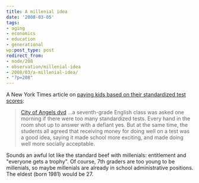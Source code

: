 ```yaml
---
title: A millenial idea
date: '2008-03-05'
tags:
- aging
- economics
- education
- generational
wp:post_type: post
redirect_from:
- node/208
- observation/millenial-idea
- 2008/03/a-millenial-idea/
- "?p=208"
---
```


A New York Times article on [paying kids based on their standardized test scores](http://www.nytimes.com/2008/03/05/nyregion/05incentive.html):

>

> [City of Angels dvd](http://www.iucn-tftsg.org/?city_of_angels) ...a seventh-grade English class was asked one morning if there were too many standardized tests. Every hand in the room shot up to answer with a defiant yes. But at the same time, the students all agreed that receiving money for doing well on a test was a good idea, saying it made school more exciting, and made doing well more socially acceptable.

Sounds an awful lot like the standard beef with millenials: entitlement and "everyone gets a trophy". Of course, 7th graders are too young to be millenials, so maybe millenials are already in school administrative positions. The eldest (born 1981) would be 27.
